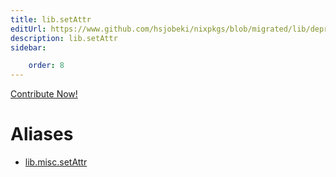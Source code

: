 ```yaml
---
title: lib.setAttr
editUrl: https://www.github.com/hsjobeki/nixpkgs/blob/migrated/lib/deprecated.nix#L197C13
description: lib.setAttr
sidebar:

    order: 8
---
```


<a href="https://www.github.com/hsjobeki/nixpkgs/blob/migrated/lib/deprecated.nix#L197C13">Contribute Now!</a>


# Aliases

- [lib.misc.setAttr](/nix-doc-comments/reference/lib/misc/lib-misc-setattr)


